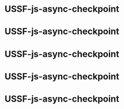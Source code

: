 # USSF-js-async-checkpoint
# USSF-js-async-checkpoint
# USSF-js-async-checkpoint
# USSF-js-async-checkpoint
# USSF-js-async-checkpoint
